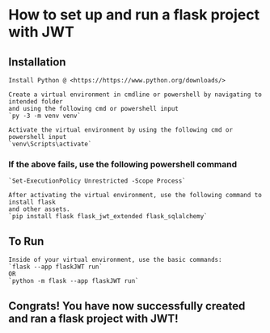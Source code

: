 # How to set up and run a flask project with JWT
## Installation
    Install Python @ <https://https://www.python.org/downloads/>

    Create a virtual environment in cmdline or powershell by navigating to intended folder
    and using the following cmd or powershell input
    `py -3 -m venv venv`

    Activate the virtual environment by using the following cmd or powershell input
    `venv\Scripts\activate`

### If the above fails, use the following powershell command
    `Set-ExecutionPolicy Unrestricted -Scope Process`

    After activating the virtual environment, use the following command to install flask
    and other assets.
    `pip install flask flask_jwt_extended flask_sqlalchemy`

## To Run
    Inside of your virtual environment, use the basic commands:
    `flask --app flaskJWT run`
    OR
    `python -m flask --app flaskJWT run`

## Congrats! You have now successfully created and ran a flask project with JWT!